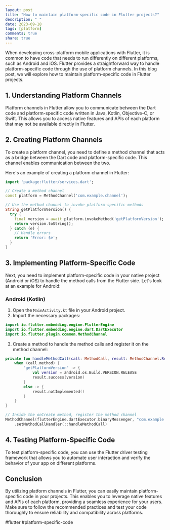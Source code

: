 ```yaml
---
layout: post
title: "How to maintain platform-specific code in Flutter projects?"
description: " "
date: 2023-09-18
tags: [platform]
comments: true
share: true
---
```


When developing cross-platform mobile applications with Flutter, it is common to have code that needs to run differently on different platforms, such as Android and iOS. Flutter provides a straightforward way to handle platform-specific code through the use of platform channels. In this blog post, we will explore how to maintain platform-specific code in Flutter projects.

## 1. Understanding Platform Channels

Platform channels in Flutter allow you to communicate between the Dart code and platform-specific code written in Java, Kotlin, Objective-C, or Swift. This allows you to access native features and APIs of each platform that may not be available directly in Flutter.

## 2. Creating Platform Channels

To create a platform channel, you need to define a method channel that acts as a bridge between the Dart code and platform-specific code. This channel enables communication between the two.

Here's an example of creating a platform channel in Flutter:

```dart
import 'package:flutter/services.dart';

// Create a method channel
const platform = MethodChannel('com.example.channel');

// Use the method channel to invoke platform-specific methods
String getPlatformVersion() {
  try {
    final version = await platform.invokeMethod('getPlatformVersion');
    return version.toString();
  } catch (e) {
    // Handle errors
    return 'Error: $e';
  }
}
```

## 3. Implementing Platform-Specific Code

Next, you need to implement platform-specific code in your native project (Android or iOS) to handle the method calls from the Flutter side. Let's look at an example for Android:

### Android (Kotlin)

1. Open the `MainActivity.kt` file in your Android project.
2. Import the necessary packages:

```kotlin
import io.flutter.embedding.engine.FlutterEngine
import io.flutter.embedding.engine.dart.DartExecutor
import io.flutter.plugin.common.MethodChannel
```

3. Create a method to handle the method calls and register it on the method channel:

```kotlin
private fun handleMethodCall(call: MethodCall, result: MethodChannel.Result) {
    when (call.method) {
        "getPlatformVersion" -> {
            val version = android.os.Build.VERSION.RELEASE
            result.success(version)
        }
        else -> {
            result.notImplemented()
        }
    }
}

// Inside the onCreate method, register the method channel
MethodChannel(flutterEngine.dartExecutor.binaryMessenger, "com.example.channel")
    .setMethodCallHandler(::handleMethodCall)
```

## 4. Testing Platform-Specific Code

To test platform-specific code, you can use the Flutter driver testing framework that allows you to automate user interaction and verify the behavior of your app on different platforms.

## Conclusion

By utilizing platform channels in Flutter, you can easily maintain platform-specific code in your projects. This enables you to leverage native features and APIs of each platform, providing a seamless experience for your users. Make sure to follow the recommended practices and test your code thoroughly to ensure reliability and compatibility across platforms.

#flutter #platform-specific-code